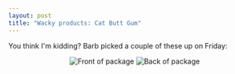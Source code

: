 ```yaml
---
layout: post
title: "Wacky products: Cat Butt Gum"
---
```




<p>You think I'm kidding? Barb picked a couple of these up on Friday:</p>

<p align="center">
<img src="http://www.cwinters.com/images/blog/cat_butt_gum_front.jpg" border="0" alt="Front of package" /> 
<img src="http://www.cwinters.com/images/blog/cat_butt_gum_back.jpg" border="0" alt="Back of package" />
</p>


